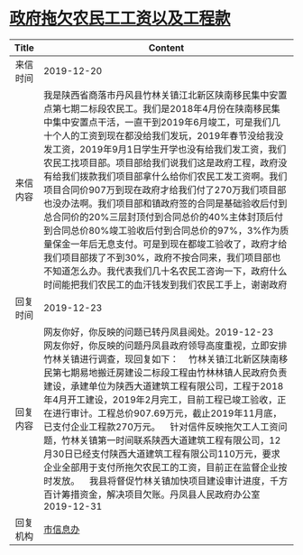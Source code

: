 # <a href="http://www.shangluo.gov.cn/zmhd/ldxxxx.jsp?urltype=leadermail.LeaderMailContentUrl&wbtreeid=1112&leadermailid=5613">政府拖欠农民工工资以及工程款</a>
| Title |                                                                                                                                                                                                             Content                                                                                                                                                                                                             |
|:-----:|---------------------------------------------------------------------------------------------------------------------------------------------------------------------------------------------------------------------------------------------------------------------------------------------------------------------------------------------------------------------------------------------------------------------------------|
| 来信时间  | 2019-12-20                                                                                                                                                                                                                                                                                                                                                                                                                      |
| 来信内容  | 我是陕西省商落市丹风县竹林关镇江北新区陕南移民集中安置点第七期二标段农民工。我们是2018年4月份在陕南移民集中集中安置点干活，一直干到2019年6月竣工，可是我们几十个人的工资到现在都没给我们发玩，2019年春节没给我没发工资，2019年9月1日学生开学也没有给我们发工资，我们农民工找项目部。项目部给我们说我们这是政府工程，政府没有给我们拨款我们项目部拿什么给你们农民工发工资啊。我们项目合同价907万到现在政府才给我们付了270万我们项目部也没办法啊。我们项目部和镇政府签的合同是基础验收后付到总合同价的20%三层封顶付到合同总价的40%主体封顶后付到合同总价80%竣工验收后付到合同总价的97%，3%作为质量保金一年后无息支付。可是到现在都竣工验收了，政府才给我们项目部拨了不到30%，政府不按合同来，我们项目部也不知道怎么办。我代表我们几十名农民工咨询一下，政府什么时间能把我们农民工的血汗钱发到我们农民工手上，谢谢政府 |
| 回复时间  | 2019-12-23                                                                                                                                                                                                                                                                                                                                                                                                                      |
| 回复内容  | 网友你好，你反映的问题已转丹凤县阅处。2019-12-23    网友你好，你反映的问题丹凤县政府领导高度重视，立即安排竹林关镇进行调查，现回复如下：    竹林关镇江北新区陕南移民第七期易地搬迁房建设二标段工程由竹林林镇人民政府负责建设，承建单位为陕西大道建筑工程有限公司，工程于2018年4月开工建设，2019年2月完工，目前工程已竣工验收，正在进行审计。工程总价907.69万元，截止2019年11月底，已支付企业工程款270万元。    针对信件反映拖欠工人工资问题，竹林关镇第一时间联系陕西大道建筑工程有限公司，12月30日已经支付陕西大道建筑工程有限公司110万元，要求企业全部用于支付所拖欠农民工的工资，目前正在监督企业按时发放。    我县将督促竹林关镇加快项目建设审计进度，千方百计筹措资金，解决项目欠账。丹凤县人民政府办公室2019-12-31                                  |
| 回复机构  | <a href="../../category/agencies/市信息办.md">市信息办</a>                                                                                                                                                                                                                                                                                                                                                                              |